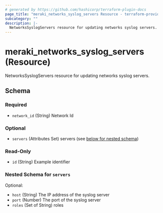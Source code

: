 ```yaml
---
# generated by https://github.com/hashicorp/terraform-plugin-docs
page_title: "meraki_networks_syslog_servers Resource - terraform-provider-meraki"
subcategory: ""
description: |-
  NetworksSyslogServers resource for updating networks syslog servers.
---
```


# meraki_networks_syslog_servers (Resource)

NetworksSyslogServers resource for updating networks syslog servers.



<!-- schema generated by tfplugindocs -->
## Schema

### Required

- `network_id` (String) Network Id

### Optional

- `servers` (Attributes Set) servers (see [below for nested schema](#nestedatt--servers))

### Read-Only

- `id` (String) Example identifier

<a id="nestedatt--servers"></a>
### Nested Schema for `servers`

Optional:

- `host` (String) The IP address of the syslog server
- `port` (Number) The port of the syslog server
- `roles` (Set of String) roles


